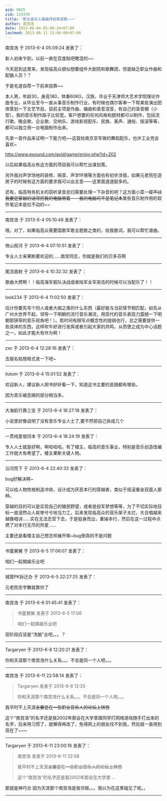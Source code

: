 ```yaml
---
aid: 9025
zid: 133370
title: '职业音乐人编曲师前来投靠~~~'
author: 南宫浩
date: 2013-06-04 05:09:24+07:00
lastmod: 2013-06-11 23:00:00+07:00
---
```


南宫浩 于 2013-6-4 05:09:24 发表了：

新人初来乍到，以前一直在百度贴吧瞎混的~~

今天逛到这里来，发现临高众貌似想要组件大剧院和歌舞团，但是缺乏职业作曲和配器人员？？

于是毛遂自荐一下前来投靠~~

本人男，年龄30，身高180，体重60KG，汉族，毕业于天津师大艺术学院理论作曲专业，从毕业至今一直从事音乐制作行业，有时候也偶尔客串一下帮某些演出团体策划一下文艺节目。目前主项是作曲、编曲和录音混音，有自己的录音棚（小型）。我的音乐制作路子比较宽，客户想要的任何风格和题材都可以制作，包括流行歌、晚会歌、企业歌、交响乐、游戏影视配乐、民族、美声、通俗、摇滚等等，都可以独立用一台电脑制作出来。

先拿一首作品来证明一下能力吧~~这首给南京空军做的舞蹈配乐，也许工业党会喜欢~

http://www.exound.com/avid/game/enjoy.php?id=202

以后如果临高众有这方面的项目我可以帮忙出谋划策。

另外我对声学场地的装修、隔音、声学环境等方面也有初步涉猎，如果元老院在造房子的时候有这方面的要求我可以出主意——这里面道道挺多的。

还有，临高特务机关的窃听录音总归需要处理一下杂音的吧？这方面小菜一碟~~不过我要是穿越的话得把我的电脑带着——我的电脑可不是笔记本~~某些音乐制作用的软件笔记本是拉不动的~~

---------

南宫浩 于 2013-6-4 05:10:48 发表了：

哦，对了，如果临高众需要国歌军歌主题歌之类的，给我歌词，我可以帮忙谱曲。

---------

倚山观河 于 2013-6-4 07:10:51 发表了：

专业人士来果断要欢迎的……南宫同志，你就是我们的贝多芬啊

---------

尾流直射 于 2013-6-4 10:32:32 发表了：

歌曲大燃啊！！临高海军舰队决战或者陆军全军突击的时候可以当配乐了！！

---------

look234 于 2013-6-4 11:02:50 发表了：

估计你要先写个同人或者大纲之类的什么东西（最好能与当前情节相匹配，如先从广州大世界干起，领导一下明朝的流行音乐潮流，用现代的音乐表现力震撼一下明朝那狭窄的音乐视角吧！）。若时间有限写点概念性的提纲也行，总之需要提供一些具体的东西，这样吹牛好进行发挥或者引起大家的共鸣，从而使之成为中心话题之一，如此才能大有作为啊！

---------

zxc 于 2013-6-4 12:28:16 发表了：

去报名贴按格式发一下吧~

---------

liutom 于 2013-6-4 15:01:52 发表了：

欢迎新人，建议新人把书好好看一下，知道这书主要的恶搞都有哪些。

因为音乐被恶搞的部分相当多。

---------

大海航行靠三宝 于 2013-6-4 16:27:18 发表了：

小说里好像说明了没有音乐专业人士了,要不然把自己拆成几个

---------

一贯纯爱俊冈本 于 2013-6-4 18:24:19 发表了：

专人人士就是好啊，啊哈哈哈。有了楼主，临高的音乐事业，特别是音乐创造改编工作就大有希望了。楼主果断关键人物。

---------

沿河而下 于 2013-6-4 22:40:33 发表了：

bug好解决啊~

可以给人物性格制造冲突，设计成为厌恶本行的穿越者，类似于摇滚重金双面人那种。

穿越的目的可以是实现自己的殖民野望，或者是投军梦想等等，为了不切实际地目标一直泯然众人矣惨兮兮地当力工，后来发现临高众的音乐架子太烂，大合唱越来越像唱诗……实在无法忍受下去，于是挺身而出，重操本行，然后在这一过程中点燃了对本行无尽的热爱……

主要还是看楼主自己想怎样展开嘛~bug倒真的不是问题

---------

书童舅舅 于 2013-6-5 17:06:07 发表了：

咱们一起搞娱乐业吧

---------

城管PK拆迁办 于 2013-6-5 22:27:25 发表了：

元老院忠字舞就靠你了

---------

南宫浩 于 2013-6-6 01:45:41 发表了：

> 书童舅舅 发表于 2013-6-5 17:06
> 
> 咱们一起搞娱乐业吧



现阶段应该是“洗脑”业吧。。。？

---------

Targaryen 于 2013-6-8 12:20:21 发表了：

你和天涯那个南宫浩什么关系。。。不会是同一个人吧。。。

---------

南宫浩 于 2013-6-11 22:58:14 发表了：

> Targaryen 发表于 2013-6-8 12:20
> 
> 你和天涯那个南宫浩什么关系。。。不会是同一个人吧。。。



我平时不上天涯~~主要是在一些职业音乐人的论坛上转悠~~

这个“南宫浩”的名字还是我2002年那会在大学里跟同学打网络游戏随手打出来的名字，后来用习惯了，就懒得再改了，免得网上的朋友找不到我，然后就一直用到现在了~~~

---------

Targaryen 于 2013-6-11 23:00:16 发表了：

> 南宫浩 发表于 2013-6-11 22:58
> 
> 我平时不上天涯~~主要是在一些职业音乐人的论坛上转悠~~
> 
> 这个“南宫浩”的名字还是我2002年那会在大学里 ...



那就是神巧合 因为天涯那个南宫浩是我邻居。。。我以为在这里碰见了呢。。

---------

